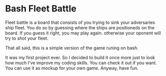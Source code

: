 # Bash Fleet Battle

Fleet battle is a board that consists of you trying to sink your adversaries ship fleet.
You do so by guessing where the ships are positioneds on the board. 
If you guess it right, you may play again. otherwise your oponent will try to shot your fleet.

That all said, this is a simple version of the game runing on bash.

It was my first project ever. So I decided to build it once more just to look how much I've improve my coding skills.
You can check it out if you want. You can use it as mockup for your own game. Anyway, have fun.
